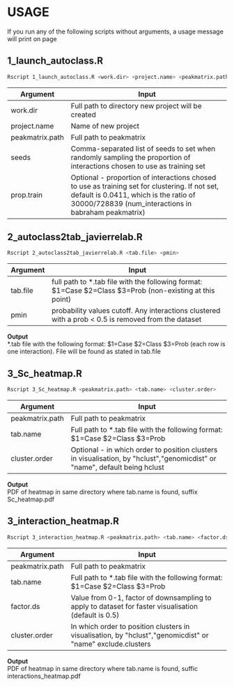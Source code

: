 # USAGE

If you run any of the following scripts without arguments, a usage message will print on page

## 1_launch_autoclass.R
```bash
Rscript 1_launch_autoclass.R <work.dir> <project.name> <peakmatrix.path> <seeds> <prop.train>
```  
Argument        | Input
----------------|-------------------------------------------------------------------------------------------------------------
work.dir        | Full path to directory new project will be created 
project.name    | Name of new project  
peakmatrix.path | Full path to peakmatrix
seeds           | Comma-separated list of seeds to set when randomly sampling the proportion of interactions chosen to use as training set  
prop.train      | Optional - proportion of interactions chosed to use as training set for clustering. If not set, default is 0.0411, which is the ratio of 30000/728839 (num_interactions in babraham peakmatrix)  
  
  
## 2_autoclass2tab_javierrelab.R  

```bash
Rscript 2_autoclass2tab_javierrelab.R <tab.file> <pmin>
```
Argument   | Input
-----------|----------------------------------------------------------------------------------------------------------------
tab.file   | full path to \*.tab file with the following format: $1=Case $2=Class  $3=Prob (non-existing at this point)
pmin       | probability values cutoff. Any interactions clustered with a prob < 0.5 is removed from the dataset  
  
**Output**    
\*.tab file with the following format: $1=Case $2=Class $3=Prob (each row is one interaction). File will be found as stated in tab.file
  
## 3_Sc_heatmap.R
```bash
Rscript 3_Sc_heatmap.R <peakmatrix.path> <tab.name> <cluster.order>
```
Argument         | Input
-----------------|-------------------------------------------------------------------------------------------------------------------------------------------------------------------------
peakmatrix.path  | Full path to peakmatrix
tab.name         | Full path to \*.tab file with the following format: $1=Case $2=Class  $3=Prob
cluster.order    | Optional - in which order to position clusters in visualisation, by "hclust","genomicdist" or "name", default being hclust

**Output**    
PDF of heatmap in same directory where tab.name is found, suffix Sc_heatmap.pdf  


## 3_interaction_heatmap.R
```bash
Rscript 3_interaction_heatmap.R <peakmatrix.path> <tab.name> <factor.ds> <cluster.order> <exclude.clusters> 
```
Argument         | Input
-----------------|-------------------------------------------------------------------------------------------------------------------------------------------------------------------------
peakmatrix.path  | Full path to peakmatrix  
tab.name         | Full path to \*.tab file with the following format: $1=Case $2=Class  $3=Prob
factor.ds        | Value from 0-1, factor of downsampling to apply to dataset for faster visualisation (default is 0.5)  
cluster.order    | In which order to position clusters in visualisation, by "hclust","genomicdist" or "name"  exclude.clusters | Optional, vector of clusters to be excluded, given in format "0,1,2"  

**Output**    
PDF of heatmap in same directory where tab.name is found, suffic interactions_heatmap.pdf 

